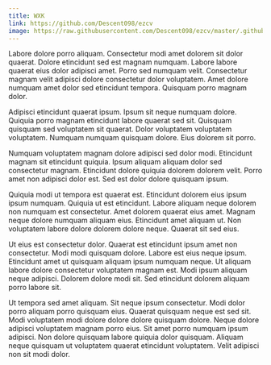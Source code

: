 ```yaml
---
title: WXK
link: https://github.com/Descent098/ezcv
image: https://raw.githubusercontent.com/Descent098/ezcv/master/.github/logo.png
---
```


Labore dolore porro aliquam. Consectetur modi amet dolorem sit dolor quaerat. Dolore etincidunt sed est magnam numquam. Labore labore quaerat eius dolor adipisci amet. Porro sed numquam velit. Consectetur magnam velit adipisci dolore consectetur dolor voluptatem. Amet dolore numquam amet dolor sed etincidunt tempora. Quisquam porro magnam dolor.

Adipisci etincidunt quaerat ipsum. Ipsum sit neque numquam dolore. Quiquia porro magnam etincidunt labore quaerat sed sit. Quisquam quisquam sed voluptatem sit quaerat. Dolor voluptatem voluptatem voluptatem. Numquam numquam quisquam dolore. Eius dolorem sit porro.

Numquam voluptatem magnam dolore adipisci sed dolor modi. Etincidunt magnam sit etincidunt quiquia. Ipsum aliquam aliquam dolor sed consectetur magnam. Etincidunt dolore quiquia dolorem dolorem velit. Porro amet non adipisci dolor est. Sed est dolor dolore quisquam ipsum.

Quiquia modi ut tempora est quaerat est. Etincidunt dolorem eius ipsum ipsum numquam. Quiquia ut est etincidunt. Labore aliquam neque dolorem non numquam est consectetur. Amet dolorem quaerat eius amet. Magnam neque dolore numquam aliquam eius. Etincidunt amet aliquam ut. Non voluptatem labore dolore dolorem dolore neque. Quaerat sit sed eius.

Ut eius est consectetur dolor. Quaerat est etincidunt ipsum amet non consectetur. Modi modi quisquam dolore. Labore est eius neque ipsum. Etincidunt amet ut quisquam aliquam ipsum numquam neque. Ut aliquam labore dolore consectetur voluptatem magnam est. Modi ipsum aliquam neque adipisci. Dolorem dolore modi sit. Sed etincidunt dolorem aliquam porro labore sit.

Ut tempora sed amet aliquam. Sit neque ipsum consectetur. Modi dolor porro aliquam porro quisquam eius. Quaerat quisquam neque est sed sit. Modi voluptatem modi dolore dolore dolore quisquam dolore. Neque dolore adipisci voluptatem magnam porro eius. Sit amet porro numquam ipsum adipisci. Non dolore quisquam labore quiquia dolor quisquam. Aliquam neque quisquam ut voluptatem quaerat etincidunt voluptatem. Velit adipisci non sit modi dolor.
    
